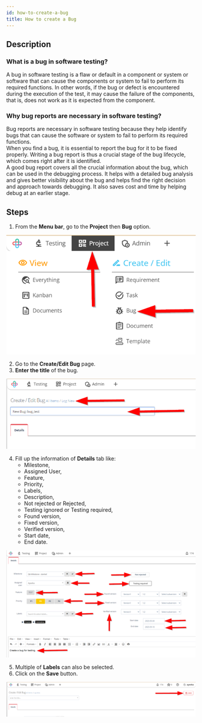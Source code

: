 ```yaml
---
id: how-to-create-a-bug
title: How to create a Bug
---
```


## Description

### What is a bug in software testing? 

A bug in software testing is a flaw or default in a component or system or software that can cause the components or system to fail to perform its required functions. In other words, if the bug or defect is encountered during the execution of the test, it may cause the failure of the components, that is, does not work as it is expected from the component.  

### Why bug reports are necessary in software testing? 

Bug reports are necessary in software testing because they help identify bugs that can cause the software or system to fail to perform its required functions.  
When you find a bug, it is essential to report the bug for it to be fixed properly. Writing a bug report is thus a crucial stage of the bug lifecycle, which comes right after it is identified.  
A good bug report covers all the crucial information about the bug, which can be used in the debugging process. It helps with a detailed bug analysis and gives better visibility about the bug and helps find the right decision and approach towards debugging. It also saves cost and time by helping debug at an earlier stage.

## Steps

1. From the **Menu bar**, go to the **Project** then **Bug** option.

![](/img/how-tos/how-to-create-a-bug/bug-option.png)

2. Go to the **Create/Edit Bug** page.
3. **Enter the title** of the bug.

![](/img/how-tos/how-to-create-a-bug/bug-page.png)

4. Fill up the information of **Details** tab like:
   * Milestone,
   * Assigned User,
   * Feature,
   * Priority,
   * Labels,
   * Description,
   * Not rejected or Rejected,
   * Testing ignored or Testing required,
   * Found version,
   * Fixed version,
   * Verified version,
   * Start date,
   * End date.

![](/img/how-tos/how-to-create-a-bug/bug-details.png)

5. Multiple of **Labels** can also be selected.
6. Click on the **Save** button.

![](/img/how-tos/how-to-create-a-bug/save-bug.png)

